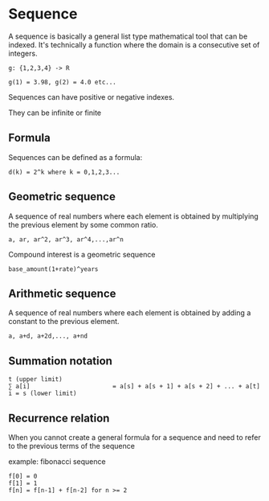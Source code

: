 # Sequence

A sequence is basically a general list type mathematical tool that can be
indexed. It's technically a function where the domain is a consecutive set of
integers.

```
g: {1,2,3,4} -> R

g(1) = 3.98, g(2) = 4.0 etc...
```

Sequences can have positive or negative indexes.

They can be infinite or finite

## Formula

Sequences can be defined as a formula:

```
d(k) = 2^k where k = 0,1,2,3...
```

## Geometric sequence

A sequence of real numbers where each element is obtained by multiplying the
previous element by some common ratio.

```
a, ar, ar^2, ar^3, ar^4,...,ar^n
```

Compound interest is a geometric sequence

```
base_amount(1+rate)^years
```

## Arithmetic sequence

A sequence of real numbers where each element is obtained by adding a constant
to the previous element.

```
a, a+d, a+2d,..., a+nd
```

## Summation notation

```
t (upper limit)
∑ a[i]                       = a[s] + a[s + 1] + a[s + 2] + ... + a[t]
i = s (lower limit)
```

## Recurrence relation

When you cannot create a general formula for a sequence and need to refer to the
previous terms of the sequence

example: fibonacci sequence

```
f[0] = 0
f[1] = 1
f[n] = f[n-1] + f[n-2] for n >= 2
```
